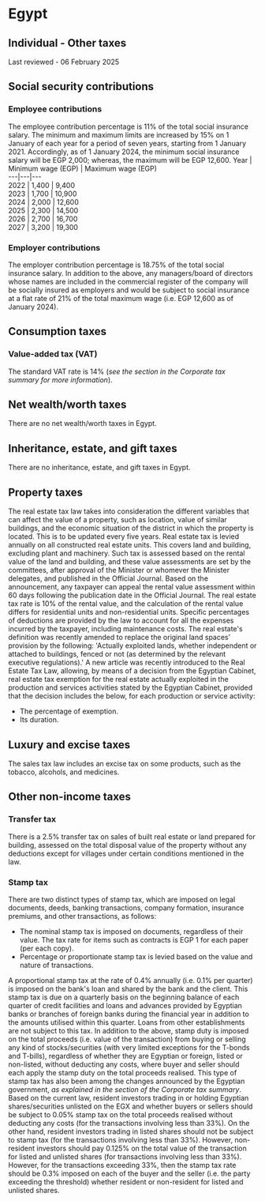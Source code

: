 # Egypt
## Individual - Other taxes
Last reviewed - 06 February 2025
## Social security contributions
### Employee contributions
The employee contribution percentage is 11% of the total social insurance salary.
The minimum and maximum limits are increased by 15% on 1 January of each year for a period of seven years, starting from 1 January 2021.
Accordingly, as of 1 January 2024, the minimum social insurance salary will be EGP 2,000; whereas, the maximum will be EGP 12,600.
Year | Minimum wage (EGP) | Maximum wage (EGP)  
---|---|---  
2022 | 1,400 | 9,400  
2023 | 1,700 | 10,900  
2024 | 2,000 | 12,600  
2025 | 2,300 | 14,500  
2026 | 2,700 | 16,700  
2027 | 3,200 | 19,300  
### Employer contributions
The employer contribution percentage is 18.75% of the total social insurance salary.
In addition to the above, any managers/board of directors whose names are included in the commercial register of the company will be socially insured as employers and would be subject to social insurance at a flat rate of 21% of the total maximum wage (i.e. EGP 12,600 as of January 2024).
## Consumption taxes
### Value-added tax (VAT)
The standard VAT rate is 14% (_see the section_ _in the Corporate tax summary for more_ _information_).
## Net wealth/worth taxes
There are no net wealth/worth taxes in Egypt.
## Inheritance, estate, and gift taxes
There are no inheritance, estate, and gift taxes in Egypt.
## Property taxes
The real estate tax law takes into consideration the different variables that can affect the value of a property, such as location, value of similar buildings, and the economic situation of the district in which the property is located. This is to be updated every five years.
Real estate tax is levied annually on all constructed real estate units. This covers land and building, excluding plant and machinery.
Such tax is assessed based on the rental value of the land and building, and these value assessments are set by the committees, after approval of the Minister or whomever the Minister delegates, and published in the Official Journal. Based on the announcement, any taxpayer can appeal the rental value assessment within 60 days following the publication date in the Official Journal.
The real estate tax rate is 10% of the rental value, and the calculation of the rental value differs for residential units and non-residential units. Specific percentages of deductions are provided by the law to account for all the expenses incurred by the taxpayer, including maintenance costs.
The real estate's definition was recently amended to replace the original land spaces’ provision by the following: 'Actually exploited lands, whether independent or attached to buildings, fenced or not (as determined by the relevant executive regulations).'
A new article was recently introduced to the Real Estate Tax Law, allowing, by means of a decision from the Egyptian Cabinet, real estate tax exemption for the real estate actually exploited in the production and services activities stated by the Egyptian Cabinet, provided that the decision includes the below, for each production or service activity:
  * The percentage of exemption.
  * Its duration.


## Luxury and excise taxes
The sales tax law includes an excise tax on some products, such as the tobacco, alcohols, and medicines.
## Other non-income taxes
### Transfer tax
There is a 2.5% transfer tax on sales of built real estate or land prepared for building, assessed on the total disposal value of the property without any deductions except for villages under certain conditions mentioned in the law.
### Stamp tax
There are two distinct types of stamp tax, which are imposed on legal documents, deeds, banking transactions, company formation, insurance premiums, and other transactions, as follows:
  * The nominal stamp tax is imposed on documents, regardless of their value. The tax rate for items such as contracts is EGP 1 for each paper (per each copy).
  * Percentage or proportionate stamp tax is levied based on the value and nature of transactions.


A proportional stamp tax at the rate of 0.4% annually (i.e. 0.1% per quarter) is imposed on the bank's loan and shared by the bank and the client. This stamp tax is due on a quarterly basis on the beginning balance of each quarter of credit facilities and loans and advances provided by Egyptian banks or branches of foreign banks during the financial year in addition to the amounts utilised within this quarter. 
Loans from other establishments are not subject to this tax.
In addition to the above, stamp duty is imposed on the total proceeds (i.e. value of the transaction) from buying or selling any kind of stocks/securities (with very limited exceptions for the T-bonds and T-bills), regardless of whether they are Egyptian or foreign, listed or non-listed, without deducting any costs, where buyer and seller should each apply the stamp duty on the total proceeds realised.
This type of stamp tax has also been among the changes announced by the Egyptian government, _as explained in the section of the Corporate tax summary_. 
Based on the current law, resident investors trading in or holding Egyptian shares/securities unlisted on the EGX and whether buyers or sellers should be subject to 0.05% stamp tax on the total proceeds realised without deducting any costs (for the transactions involving less than 33%). On the other hand, resident investors trading in listed shares should not be subject to stamp tax (for the transactions involving less than 33%). However, non-resident investors should pay 0.125% on the total value of the transaction for listed and unlisted shares (for transactions involving less than 33%). 
However, for the transactions exceeding 33%, then the stamp tax rate should be 0.3% imposed on each of the buyer and the seller (i.e. the party exceeding the threshold) whether resident or non-resident for listed and unlisted shares.
